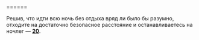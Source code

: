 ======

Решив, что идти всю ночь без отдыха вряд ли было бы разумно, отходите на достаточно безопасное расстояние и останавливаетесь на ночлег — [**20**](#n_20).

